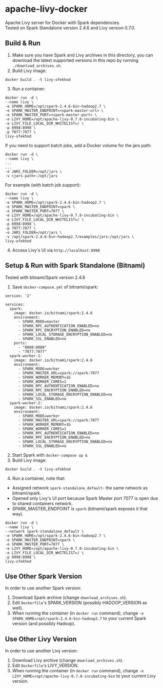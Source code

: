 # apache-livy-docker
Apache Livy server for Docker with Spark dependencies.  
Tested on Spark Standalone version 2.4.6 and Livy version 0.7.0.  

## Build & Run
1. Make sure you have Spark and Livy archives in this directory, you can download the latest supported versions in this repo by running `./download_archives.sh`.  
2. Build Livy image:
~~~
docker build . -t livy-ofekhod
~~~
3. Run a container:  
~~~
docker run -d \
--name livy \
-e SPARK_HOME=/opt/spark-2.4.6-bin-hadoop2.7 \
-e SPARK_MASTER_ENDPOINT=<spark-master-url> \
-e SPARK_MASTER_PORT=<spark-master-port> \
-e LIVY_HOME=/opt/apache-livy-0.7.0-incubating-bin \
-e LIVY_FILE_LOCAL_DIR_WHITELIST=/ \
-p 8998:8998 \
-p 7077:7077 \
livy-ofekhod
~~~  

If you need to support batch jobs, add a Docker volume for the jars path:  
~~~
docker run -d \
--name livy \
...
...
-e JARS_FOLDER=/opt/jars \
-v <jars-path>:/opt/jars
~~~  

For example (with batch job support):  
~~~
docker run -d \
--name livy \
-e SPARK_HOME=/opt/spark-2.4.6-bin-hadoop2.7 \
-e SPARK_MASTER_ENDPOINT=spark \
-e SPARK_MASTER_PORT=7077 \
-e LIVY_HOME=/opt/apache-livy-0.7.0-incubating-bin \
-e LIVY_FILE_LOCAL_DIR_WHITELIST=/ \
-p 8998:8998 \
-p 7077:7077 \
-e JARS_FOLDER=/opt/jars \
-v /opt/spark-2.4.6-bin-hadoop2.7/examples/jars:/opt/jars \
livy-ofekhod
~~~  
4. Access Livy's UI via `http://localhost:8998`    
  
## Setup & Run with Spark Standalone (Bitnami)
Tested with bitnami/Spark version 2.4.6
1. Save `docker-compose.yml` of bitnami/spark:  
~~~
version: '2'

services:
  spark:
    image: docker.io/bitnami/spark:2.4.6
    environment:
      - SPARK_MODE=master
      - SPARK_RPC_AUTHENTICATION_ENABLED=no
      - SPARK_RPC_ENCRYPTION_ENABLED=no
      - SPARK_LOCAL_STORAGE_ENCRYPTION_ENABLED=no
      - SPARK_SSL_ENABLED=no
    ports:
      - "8080:8080"
      - "7077:7077"
  spark-worker-1:
    image: docker.io/bitnami/spark:2.4.6
    environment:
      - SPARK_MODE=worker
      - SPARK_MASTER_URL=spark://spark:7077
      - SPARK_WORKER_MEMORY=1G
      - SPARK_WORKER_CORES=1
      - SPARK_RPC_AUTHENTICATION_ENABLED=no
      - SPARK_RPC_ENCRYPTION_ENABLED=no
      - SPARK_LOCAL_STORAGE_ENCRYPTION_ENABLED=no
      - SPARK_SSL_ENABLED=no
  spark-worker-2:
    image: docker.io/bitnami/spark:2.4.6
    environment:
      - SPARK_MODE=worker
      - SPARK_MASTER_URL=spark://spark:7077
      - SPARK_WORKER_MEMORY=1G
      - SPARK_WORKER_CORES=1
      - SPARK_RPC_AUTHENTICATION_ENABLED=no
      - SPARK_RPC_ENCRYPTION_ENABLED=no
      - SPARK_LOCAL_STORAGE_ENCRYPTION_ENABLED=no
      - SPARK_SSL_ENABLED=no
~~~  
2. Start Spark with `docker-compose up &`  
3. Build Livy image:
~~~
docker build . -t livy-ofekhod
~~~  
4. Run a container, note that:  

* Assigned network `spark-standalone_default`- the same network as bitnami/spark.  
* Opened only Livy's UI port because Spark Master port 7077 is open due to shared containers network.  
* SPARK_MASTER_ENDPOINT is `spark` (bitnami/spark exposes it that way).  
~~~
docker run -d \
--name livy \
--network spark-standalone_default \
-e SPARK_HOME=/opt/spark-2.4.6-bin-hadoop2.7 \
-e SPARK_MASTER_ENDPOINT=spark \
-e SPARK_MASTER_PORT=7077 \
-e LIVY_HOME=/opt/apache-livy-0.7.0-incubating-bin \
-e LIVY_FILE_LOCAL_DIR_WHITELIST=/ \
-p 8998:8998 \
livy-ofekhod
~~~
  
## Use Other Spark Version  
In order to use another Spark version:  
1. Download Spark archive (change `download_archives.sh`).  
2. Edit `Dockerfile`'s SPARK_VERSION (possibly HADOOP_VERSION as well).  
3. When running the container (in `docker run` command), change `-e SPARK_HOME=/opt/spark-2.4.6-bin-hadoop2.7` to your current Spark version (and possibly Hadoop).  

## Use Other Livy Version
In order to use another Livy version:  
1. Download Livy archive (change `download_archives.sh`).  
2. Edit `Dockerfile`'s LIVY_VERSION.  
3. When running the container (in `docker run` command), change `-e LIVY_HOME=/opt/apache-livy-0.7.0-incubating-bin` to your current Livy version.    
